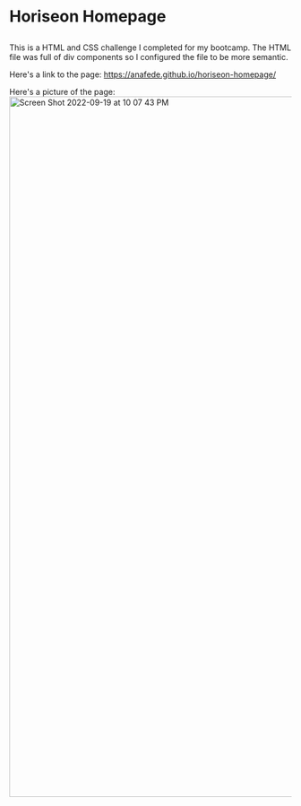 # Horiseon Homepage

##
This is a HTML and CSS challenge I completed for my bootcamp. The HTML file was full of div components so I configured the file to be more semantic. 

Here's a link to the page: https://anafede.github.io/horiseon-homepage/

Here's a picture of the page:
<img width="1250" alt="Screen Shot 2022-09-19 at 10 07 43 PM" src="https://user-images.githubusercontent.com/112656003/191151559-97d54af5-c7c8-4f49-8407-ba26c5ca11d0.png">
